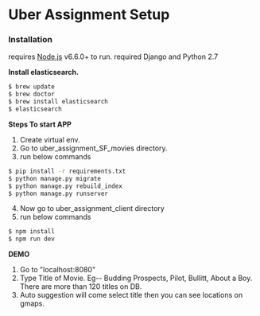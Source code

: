 # Uber Assignment Setup
### **Installation**

requires [Node.js](https://nodejs.org/) v6.6.0+ to run.
required Django and Python 2.7

**Install elasticsearch.**
```sh
$ brew update
$ brew doctor
$ brew install elasticsearch
$ elasticsearch
```
**Steps To start APP**

 1. Create virtual env.  
 2. Go to uber_assignment_SF_movies directory.
 3. run below commands
```sh
$ pip install -r requirements.txt
$ python manage.py migrate
$ python manage.py rebuild_index
$ python manage.py runserver
```
4. Now go to uber_assignment_client directory
5. run below commands
```sh
$ npm install
$ npm run dev
```
**DEMO**  

 1. Go to "localhost:8080"  
 2. Type Title of Movie. Eg-- Budding Prospects, Pilot,  Bullitt, About a Boy. There are more than 120 titles on DB.
 3. Auto suggestion will come select title then you can see locations on gmaps.